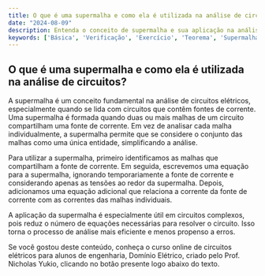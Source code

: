 ```yaml
---
title: O que é uma supermalha e como ela é utilizada na análise de circuitos?
date: "2024-08-09"
description: Entenda o conceito de supermalha e sua aplicação na análise de circuitos elétricos.
keywords: ['Básica', 'Verificação', 'Exercício', 'Teorema', 'Supermalha', 'Transformação', 'Malha']
---
```


## O que é uma supermalha e como ela é utilizada na análise de circuitos?

A supermalha é um conceito fundamental na análise de circuitos elétricos, especialmente quando se lida com circuitos que contêm fontes de corrente. Uma supermalha é formada quando duas ou mais malhas de um circuito compartilham uma fonte de corrente. Em vez de analisar cada malha individualmente, a supermalha permite que se considere o conjunto das malhas como uma única entidade, simplificando a análise.

Para utilizar a supermalha, primeiro identificamos as malhas que compartilham a fonte de corrente. Em seguida, escrevemos uma equação para a supermalha, ignorando temporariamente a fonte de corrente e considerando apenas as tensões ao redor da supermalha. Depois, adicionamos uma equação adicional que relaciona a corrente da fonte de corrente com as correntes das malhas individuais.

A aplicação da supermalha é especialmente útil em circuitos complexos, pois reduz o número de equações necessárias para resolver o circuito. Isso torna o processo de análise mais eficiente e menos propenso a erros.

Se você gostou deste conteúdo, conheça o curso online de circuitos elétricos para alunos de engenharia, Domínio Elétrico, criado pelo Prof. Nicholas Yukio, clicando no botão presente logo abaixo do texto.